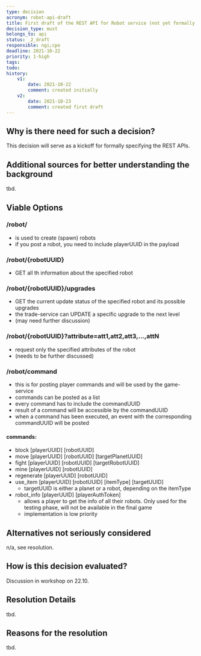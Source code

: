 ```yaml
---
type: decision
acronym: robot-api-draft
title: First draft of the REST API for Robot service (not yet formally specified)
decision_type: must
belongs_to: api
status: _2_draft
responsible: ngi;cpo
deadline: 2021-10-22
priority: 1-high
tags: 
todo:
history:
    v1:
        date: 2021-10-22
        comment: created initially
    v2:
        date: 2021-10-23
        comment: created first draft    
---
```


## Why is there need for such a decision?

This decision will serve as a kickoff for formally specifying the REST APIs.

## Additional sources for better understanding the background

tbd.

## Viable Options

### /robot/
- is used to create (spawn) robots
- if you post a robot, you need to include playerUUID in the payload

### /robot/{robotUUID}
- GET all th information about the specified robot

### /robot/{robotUUID}/upgrades
- GET the current update status of the specified robot and its possible upgrades
- the trade-service can UPDATE a specific upgrade to the next level
- (may need further discussion)

### /robot/{robotUUID}?attribute=att1,att2,att3,…,attN
- request only the specified attributes of the robot
- (needs to be further discussed)

### /robot/command
- this is for posting player commands and will be used by the game-service
- commands can be posted as a list
- every command has to include the commandUUID
- result of a command will be accessible by the commandUUID
- when a command has been executed, an event with the corresponding commandUUID will be posted

#### commands:
- block [playerUUID] [robotUUID]
- move [playerUUID] [robotUUID] [targetPlanetUUID]
- fight [playerUUID] [robotUUID] [targetRobotUUID]
- mine [playerUUID] [robotUUID]
- regenerate [playerUUID] [robotUUID]
- use_item [playerUUID] [robotUUID] [itemType] [targetUUID]
    - targetUUID is either a planet or a robot, depending on the itemType
- robot_info [playerUUID] [playerAuthToken]
    - allows a player to get the info of all their robots. Only used for the testing phase, will not be available in the final game
    - implementation is low priority


## Alternatives not seriously considered

n/a, see resolution.

## How is this decision evaluated?

Discussion in workshop on 22.10.

## Resolution Details

tbd.

## Reasons for the resolution

tbd.

